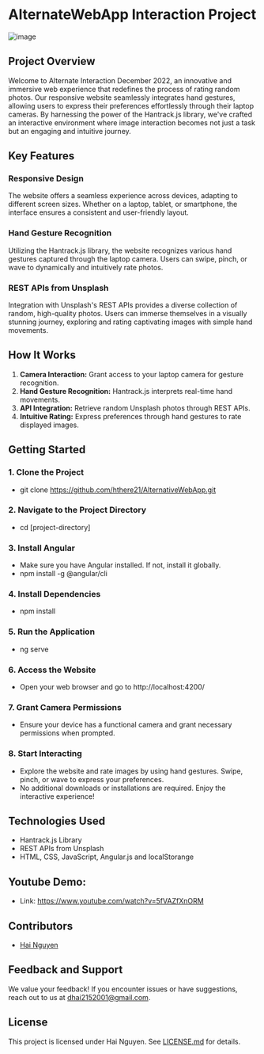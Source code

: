 # AlternateWebApp Interaction Project

![image](https://github.com/hthere21/AlternativeWebApp/assets/114700489/a8f0cb88-0646-435a-acc8-fc3bacf1047a)

## Project Overview
Welcome to Alternate Interaction December 2022, an innovative and immersive web experience that redefines the process of rating random photos. Our responsive website seamlessly integrates hand gestures, allowing users to express their preferences effortlessly through their laptop cameras. By harnessing the power of the Hantrack.js library, we've crafted an interactive environment where image interaction becomes not just a task but an engaging and intuitive journey.

## Key Features

### Responsive Design
The website offers a seamless experience across devices, adapting to different screen sizes. Whether on a laptop, tablet, or smartphone, the interface ensures a consistent and user-friendly layout.

### Hand Gesture Recognition
Utilizing the Hantrack.js library, the website recognizes various hand gestures captured through the laptop camera. Users can swipe, pinch, or wave to dynamically and intuitively rate photos.

### REST APIs from Unsplash
Integration with Unsplash's REST APIs provides a diverse collection of random, high-quality photos. Users can immerse themselves in a visually stunning journey, exploring and rating captivating images with simple hand movements.

## How It Works

1. **Camera Interaction:** Grant access to your laptop camera for gesture recognition.
2. **Hand Gesture Recognition:** Hantrack.js interprets real-time hand movements.
3. **API Integration:** Retrieve random Unsplash photos through REST APIs.
4. **Intuitive Rating:** Express preferences through hand gestures to rate displayed images.

## Getting Started

### 1. Clone the Project
- git clone https://github.com/hthere21/AlternativeWebApp.git

### 2. Navigate to the Project Directory
- cd [project-directory]

### 3. Install Angular
- Make sure you have Angular installed. If not, install it globally.
- npm install -g @angular/cli

### 4. Install Dependencies
- npm install

### 5. Run the Application
- ng serve

### 6. Access the Website
- Open your web browser and go to http://localhost:4200/

### 7. Grant Camera Permissions
- Ensure your device has a functional camera and grant necessary permissions when prompted.

### 8. Start Interacting
- Explore the website and rate images by using hand gestures. Swipe, pinch, or wave to express your preferences.
- No additional downloads or installations are required. Enjoy the interactive experience!

## Technologies Used
- Hantrack.js Library
- REST APIs from Unsplash
- HTML, CSS, JavaScript, Angular.js and localStorange

## Youtube Demo:
- Link: https://www.youtube.com/watch?v=5fVAZfXnORM

## Contributors
- [Hai Nguyen](https://haiwebsite.netlify.app/)

## Feedback and Support
We value your feedback! If you encounter issues or have suggestions, reach out to us at dhai2152001@gmail.com.

## License
This project is licensed under Hai Nguyen. See [LICENSE.md](LICENSE.md) for details.

